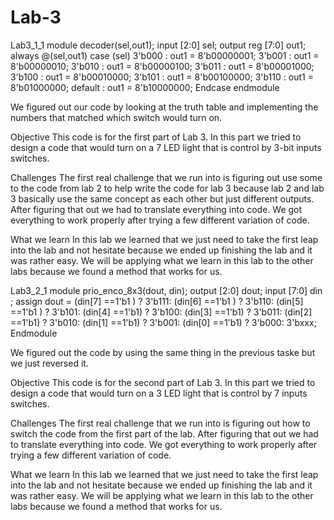 # Lab-3

Lab3_1_1
    module decoder(sel,out1);
    	    input [2:0] sel;
    	    output reg [7:0] out1;
    	    always @(sel,out1)
      	    case (sel)
         	    3'b000  : out1 = 8'b00000001;
         	    3'b001  : out1 = 8'b00000010;
         	    3'b010  : out1 = 8'b00000100;
         	    3'b011  : out1 = 8'b00001000;
         	    3'b100  : out1 = 8'b00010000;
         	    3'b101  : out1 = 8'b00100000;
         	    3'b110  : out1 = 8'b01000000;
         	    default : out1 = 8'b10000000;
      	    Endcase
    endmodule

We figured out our code by looking at the truth table and implementing the numbers that matched which switch would turn on.

Objective
This code is for the first part of Lab 3. In this part we tried to design a code that would turn on a 7 LED light that is control by 3-bit inputs switches. 

Challenges
The first real challenge that we run into is figuring out use some to the code from lab 2 to help write the code for lab 3 because lab 2 and lab 3 basically use the same concept as each other but just different outputs. After figuring that out we had to translate everything into code. We got everything to work properly after trying a few different variation of code.

What we learn
In this lab we learned that we just need to take the first leap into the lab and not hesitate because we ended up finishing the lab and it was rather easy. We will be applying what we learn in this lab to the other labs because we found a method that works for us.






Lab3_2_1
   module prio_enco_8x3(dout, din);
    output [2:0] dout;
    input [7:0] din ;
    assign dout = (din[7] ==1'b1 ) ? 3'b111:
           	    (din[6] ==1'b1 ) ? 3'b110:
           	    (din[5] ==1'b1 ) ? 3'b101:
            	(din[4] ==1'b1) ? 3'b100:
            	(din[3] ==1'b1) ? 3'b011:
           	    (din[2] ==1'b1) ? 3'b010:
            	(din[1] ==1'b1) ? 3'b001:
                	(din[0] ==1'b1) ? 3'b000: 3'bxxx;
    Endmodule

We figured out the code by using the same thing in the previous taske but we just reversed it.

Objective
This code is for the second part of Lab 3. In this part we tried to design a code that would turn on a 3 LED light that is control by 7 inputs switches. 

Challenges
The first real challenge that we run into is figuring out how to switch the code from the first part of the lab. After figuring that out we had to translate everything into code. We got everything to work properly after trying a few different variation of code.

What we learn
In this lab we learned that we just need to take the first leap into the lab and not hesitate because we ended up finishing the lab and it was rather easy. We will be applying what we learn in this lab to the other labs because we found a method that works for us.
